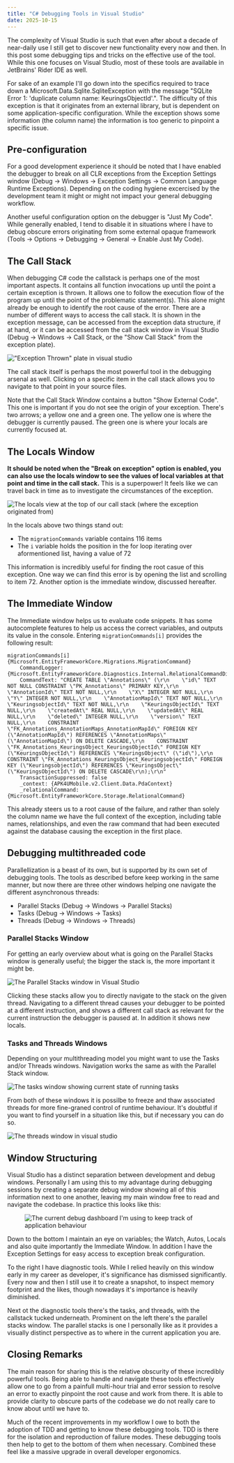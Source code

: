 ```yaml
---
title: "C# Debugging Tools in Visual Studio"
date: 2025-10-15
---
```


The complexity of Visual Studio is such that even after about a decade of near-daily use I still get to discover new functionality every now and then. In this post some debugging tips and tricks on the effective use of the tool. While this one focuses on Visual Studio, most of these tools are available in JetBrains' Rider IDE as well.

For sake of an example I'll go down into the specifics required to trace down a Microsoft.Data.Sqlite.SqliteException with the message "SQLite Error 1: 'duplicate column name: KeuringsObjectId'.". The difficulty of this exception is that it originates from an external library, but is dependent on some application-specific configuration. While the exception shows some information (the column name) the information is too generic to pinpoint a specific issue.

## Pre-configuration
For a good development experience it should be noted that I have enabled the debugger to break on all CLR exceptions from the Exception Settings window (Debug -> Windows -> Exception Settings -> Common Language Runtime Exceptions). Depending on the coding hygiene excercised by the development team it might or might not impact your general debugging workflow.

Another useful configuration option on the debugger is "Just My Code". While generally enabled, I tend to disable it in situations where I have to debug obscure errors originating from some external opaque framework (Tools -> Options -> Debugging -> General -> Enable Just My Code).

## The Call Stack
When debugging C# code the callstack is perhaps one of the most important aspects. It contains all function invocations up until the point a certain exception is thrown. It allows one to follow the execution flow of the program up until the point of the problematic statement(s). This alone might already be enough to identify the root cause of the error. There are a number of different ways to access the call stack. It is shown in the exception message, can be accessed from the exception data structure, if at hand, or it can be accessed from the call stack window in Visual Studio (Debug -> Windows -> Call Stack, or the "Show Call Stack" from the exception plate).

!["Exception Thrown" plate in visual studio](</uploads/Screenshot 2025-10-15 111826.png>)

The call stack itself is perhaps the most powerful tool in the debugging arsenal as well. Clicking on a specific item in the call stack allows you to navigate to that point in your source files. 

Note that the Call Stack Window contains a button "Show External Code". This one is important if you do not see the origin of your exception. There's two arrows; a yellow one and a green one. The yellow one is where the debugger is currently paused. The green one is where your locals are currently focused at.

## The Locals Window
**It should be noted when the "Break on exception" option is enabled, you can also use the locals window to see the values of local variables at that point and time in the call stack.** This is a superpower! It feels like we can travel back in time as to investigate the circumstances of the exception.


![The locals view at the top of our call stack (where the exception originated from)](</uploads/Screenshot 2025-10-15 112957.png>)

In the locals above two things stand out:

- The `migrationCommands` variable contains 116 items
- The `i` variable holds the position in the for loop iterating over aformentioned list, having a value of 72

This information is incredibly useful for finding the root casue of this exception. One way we can find this error is by opening the list and scrolling to item 72. Another option is the immediate window, discussed hereafter.

## The Immediate Window
The Immediate window helps us to evaluate code snippets. It has some autocomplete features to help us access the correct variables, and outputs its value in the console. Entering `migrationCommands[i]` provides the following result:

```
migrationCommands[i]
{Microsoft.EntityFrameworkCore.Migrations.MigrationCommand}
    CommandLogger: {Microsoft.EntityFrameworkCore.Diagnostics.Internal.RelationalCommandDiagnosticsLogger}
    CommandText: "CREATE TABLE \"Annotations\" (\r\n    \"id\" TEXT NOT NULL CONSTRAINT \"PK_Annotations\" PRIMARY KEY,\r\n    \"AnnotationId\" TEXT NOT NULL,\r\n    \"X\" INTEGER NOT NULL,\r\n    \"Y\" INTEGER NOT NULL,\r\n    \"AnnotationMapId\" TEXT NOT NULL,\r\n    \"KeuringsobjectId\" TEXT NOT NULL,\r\n    \"KeuringsObjectId\" TEXT NULL,\r\n    \"createdAt\" REAL NULL,\r\n    \"updatedAt\" REAL NULL,\r\n    \"deleted\" INTEGER NULL,\r\n    \"version\" TEXT NULL,\r\n    CONSTRAINT \"FK_Annotations_AnnotationMaps_AnnotationMapId\" FOREIGN KEY (\"AnnotationMapId\") REFERENCES \"AnnotationMaps\" (\"AnnotationMapId\") ON DELETE CASCADE,\r\n    CONSTRAINT \"FK_Annotations_KeuringsObject_KeuringsObjectId\" FOREIGN KEY (\"KeuringsObjectId\") REFERENCES \"KeuringsObject\" (\"id\"),\r\n    CONSTRAINT \"FK_Annotations_KeuringsObject_KeuringsobjectId\" FOREIGN KEY (\"KeuringsobjectId\") REFERENCES \"KeuringsObject\" (\"KeuringsObjectId\") ON DELETE CASCADE\r\n);\r\n"
    TransactionSuppressed: false
    _context: {APK4UMobile.v2.Client.Data.PdaContext}
    _relationalCommand: {Microsoft.EntityFrameworkCore.Storage.RelationalCommand}
```

This already steers us to a root cause of the failure, and rather than solely the column name we have the full context of the exception, including table names, relationships, and even the raw command that had been executed against the database causing the exception in the first place.

## Debugging multithreaded code
Parallellization is a beast of its own, but is supported by its own set of debugging tools. The tools as described before keep working in the same manner, but now there are three other windows helping one navigate the different asynchronous threads:

- Parallel Stacks (Debug -> Windows -> Parallel Stacks)
- Tasks (Debug -> Windows -> Tasks)
- Threads (Debug -> Windows -> Threads)

### Parallel Stacks Window
For getting an early overview about what is going on the Parallel Stacks window is generally useful; the bigger the stack is, the more important it might be. 

![The Parallel Stacks window in Visual Studio](</uploads/Screenshot 2025-10-15 114501.png>)

Clicking these stacks allow you to directly navigate to the stack on the given thread. Navigating to a different thread causes your debugger to be pointed at a different instruction, and shows a different call stack as relevant for the current instruction the debugger is paused at. In addition it shows new locals.


### Tasks and Threads Windows
Depending on your multithreading model you might want to use the Tasks and/or Threads windows. Navigation works the same as with the Parallel Stack window.

![The tasks window showing current state of running tasks](</uploads/Screenshot 2025-10-15 121032.png>)

From both of these windows it is possilbe to freeze and thaw associated threads for more fine-graned control of runtime behaviour. It's doubtful if you want to find yourself in a situation like this, but if necessary you can do so.

![The threads window in visual studio](</uploads/Screenshot 2025-10-15 114752.png>)

## Window Structuring
Visual Studio has a distinct separation between development and debug windows. Personally I am using this to my advantage during debugging sessions by creating a separate debug window showing all of this information next to one another, leaving my main window free to read and navigate the codebase. In practice this looks like this: 

<figure class="fullwidth">
    <img src="/uploads/Screenshot 2025-10-15 122648.png" alt="The current debug dashboard I'm using to keep track of application behaviour" />
</figure>


Down to the bottom I maintain an eye on variables; the Watch, Autos, Locals and also quite importantly the Immediate Window. In addition I have the Exception Settings for easy access to exception break configuration.

To the right I have diagnostic tools. While I relied heavily on this window early in my career as developer, it's significance has dismissed significantly. Every now and then I still use it to create a snapshot, to inspect memory footprint and the likes, though nowadays it's importance is heavily diminished.

Next ot  the diagnostic tools there's the tasks, and threads, with the callstack tucked underneath. Prominent on the left there's the parallel stacks window. The parallel stacks is one I personally like as it provides a visually distinct perspective as to where in the current application you are.

## Closing Remarks
The main reason for sharing this is the relative obscurity of these incredibly powerful tools. Being able to handle and navigate these tools effectively allow one to go from a painfull multi-hour trial and error session to resolve an error to exactly pinpoint the root cause and work from there. It is able to provide clarity to obscure parts of the codebase we do not really care to know about until we have to.

Much of the recent improvements in my workflow I owe to both the adoption of TDD and getting to know these debugging tools. TDD is there for the isolation and reproduction of failure modes. These debugging tools then help to get to the bottom of them when necessary. Combined these feel like a massive upgrade in overall developer ergonomics.
